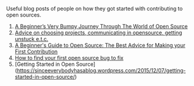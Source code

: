 Useful blog posts of people on how they got started with contributing to open sources.

1. [A Beginner’s Very Bumpy Journey Through The World of Open Source](https://medium.freecodecamp.com/a-beginners-very-bumpy-journey-through-the-world-of-open-source-4d108d540b39#.hm7zvuwa6)
2. [Advice on choosing projects, communicating in opensource, getting unstuck e.t.c.](http://wiki.openhatch.org/Opportunities/Career_Advice#Blog_Posts)
3. [A Beginner's Guide to Open Source: The Best Advice for Making your First Contribution](http://www.erikaheidi.com/blog/a-beginners-guide-to-open-source-making-your-first-contribution)
4. [How to find your first open source bug to fix](https://medium.freecodecamp.com/finding-your-first-open-source-project-or-bug-to-work-on-1712f651e5ba#.psc3sphfi)
5. [Getting Started in Open Source] (https://sinceeverybodyhasablog.wordpress.com/2015/12/07/getting-started-in-open-source/)
